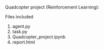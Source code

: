 Quadcopter project (Reinforcement Learning):

Files included 
1. agent.py
2. task.py
3. Quadcopter_project.ipynb
4. report.html
